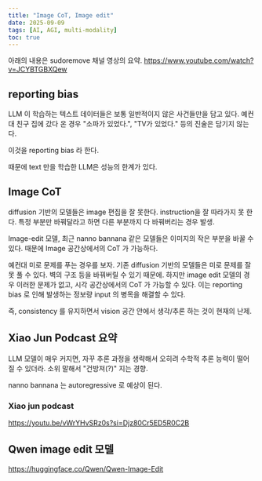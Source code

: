 ```yaml
---
title: "Image CoT, Image edit"
date: 2025-09-09
tags: [AI, AGI, multi-modality]
toc: true
---
```

아래의 내용은 sudoremove 채널 영상의 요약.
https://www.youtube.com/watch?v=JCYBTGBXQew

## reporting bias
LLM 이 학습하는 텍스트 데이터들은 보통 일반적이지 않은 사건들만을 담고 있다. 예컨대 친구 집에 갔다 온 경우 "소파가 있었다.", "TV가 있었다." 등의 진술은 담기지 않는다.

이것을 reporting bias 라 한다.

때문에 text 만을 학습한 LLM은 성능의 한계가 있다.

## Image CoT
diffusion 기반의 모델들은 image 편집을 잘 못한다. instruction을 잘 따라가지 못 한다.
특정 부분만 바꿔달라고 하면 다른 부분까지 다 바꿔버리는 경우 발생.

Image-edit 모델, 최근 nanno bannana 같은 모델들은 이미지의 작은 부분을 바꿀 수 있다. 때문에 Image 공간상에서의 CoT 가 가능하다.

예컨대 미로 문제를 푸는 경우를 보자. 기존 diffusion 기반의 모델들은 미로 문제를 잘 못 풀 수 있다. 벽의 구조 등을 바꿔버릴 수 있기 때문에. 하지만 image edit 모델의 경우 이러한 문제가 없고, 시각 공간상에서의 CoT 가 가능할 수 있다. 이는 reporting bias 로 인해 발생하는 정보량 input 의 병목을 해결할 수 있다.

즉, consistency 를 유지하면서 vision 공간 안에서 생각/추론 하는 것이 현재의 난제.

## Xiao Jun Podcast 요약
LLM 모델이 매우 커지면, 자꾸 추론 과정을 생략해서 오히려 수학적 추론 능력이 떨어질 수 있더라. 소위 말해서 "건방져(?)" 지는 경향.

nanno bannana 는 autoregressive 로 예상이 된다.

### Xiao jun podcast
https://youtu.be/vWrYHvSRz0s?si=Djz80Cr5ED5R0C2B

## Qwen image edit 모델
https://huggingface.co/Qwen/Qwen-Image-Edit

